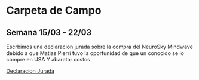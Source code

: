 # Carpeta de Campo 

## Semana 15/03 - 22/03

Escrbimos una declaracion jurada sobre la compra del NeuroSky Mindwave debido a que Matias Pierri tuvo la oportunidad de que un conocido se lo compre en USA Y abaratar costos

[Declaracion Jurada](/home/matias/Repos/Ojo-de-van-gogh/Presupuesto-y-documentaciones/DeclaracionSensor.pdf)